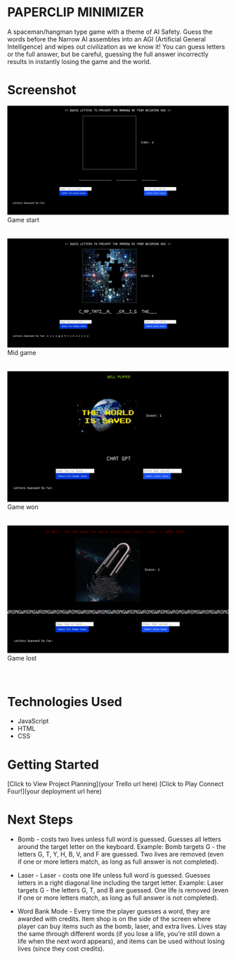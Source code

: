 # PAPERCLIP MINIMIZER
A spaceman/hangman type game with a theme of AI Safety. Guess the words before the Narrow AI assembles into an AGI (Artificial General Intelligence) and wipes out civilization as we know it! You can guess letters or the full answer, but be careful, guessing the full answer incorrectly results in instantly losing the game and the world.

# Screenshot

<img src="imgs/game-start.png"> <br>
Game start <br><br><br>
<img src="imgs/mid-game.png"> <br>
Mid game <br><br><br>
<img src="imgs/win-screen.png"> <br>
Game won <br><br><br>
<img src="imgs/loss-screen.png"> <br>
Game lost <br><br><br>


# Technologies Used

- JavaScript
- HTML
- CSS

# Getting Started

[Click to View Project Planning](your Trello url here)
[Click to Play Connect Four!](your deployment url here)

# Next Steps

- Bomb - costs two lives unless full word is guessed. Guesses all letters around the target letter on the keyboard. Example: Bomb targets G - the letters G, T, Y, H, B, V, and F are guessed. Two lives are removed (even if one or more letters match, as long as full answer is not completed).

- Laser - Laser - costs one life unless full word is guessed. Guesses letters in a right diagonal line including the target letter. Example: Laser targets G - the letters G, T, and B are guessed. One life is removed (even if one or more letters match, as long as full answer is not completed).

- Word Bank Mode - Every time the player guesses a word, they are awarded with credits. Item shop is on the side of the screen where player can buy items such as the bomb, laser, and extra lives. Lives stay the same through different words (if you lose a life, you're still down a life when the next word appears), and items can be used without losing lives (since they cost credits).
 